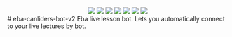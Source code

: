<div align='center' textalign='center'>
<img src="https://img.shields.io/github/license/{username}/{repo-name}.svg">
<img src="https://img.shields.io/github/downloads/{username}/{repo-name}/total.svg">
<img src="https://img.shields.io/github/forks/{username}/{repo-name}.svg">
<img src="https://img.shields.io/github/stars/{username}/{repo-name}.svg">
<img src="https://img.shields.io/github/watchers/{username}/{repo-name}.svg">
<img src="https://img.shields.io/github/followers/{username}.svg?style=social&label=Follow&maxAge=2592000">
<img src="https://badge-size.herokuapp.com/{username}/{repo}/{branch}/{filename}">
</div>
# eba-canliders-bot-v2
Eba live lesson bot. Lets you automatically connect to your live lectures by bot.
